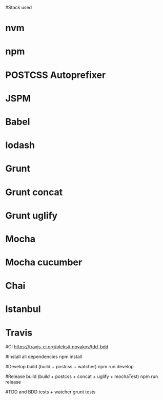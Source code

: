 #Stack used
#    nvm
#    npm
#    POSTCSS Autoprefixer
#    JSPM
#    Babel
#    lodash
#    Grunt
#    Grunt concat
#    Grunt uglify
#    Mocha
#    Mocha cucumber
#    Chai
#    Istanbul
#    Travis


#CI
https://travis-ci.org/oleksii-novakov/tdd-bdd

#Install all dependencies
npm install

#Develop build (build + postcss + watcher)
npm run develop

#Release build (build + postcss + concat + uglify + mochaTest)
npm run release

#TDD and BDD tests + watcher
grunt tests